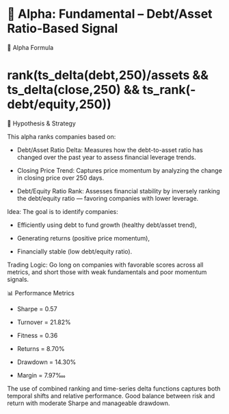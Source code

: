# 📌 Alpha: Fundamental – Debt/Asset Ratio-Based Signal

🧮 Alpha Formula

# rank(ts_delta(debt,250)/assets && ts_delta(close,250) && ts_rank(-debt/equity,250))

🧠 Hypothesis & Strategy

This alpha ranks companies based on:

- Debt/Asset Ratio Delta: Measures how the debt-to-asset ratio has changed over the past year to assess financial leverage trends.

- Closing Price Trend: Captures price momentum by analyzing the change in closing price over 250 days.

- Debt/Equity Ratio Rank: Assesses financial stability by inversely ranking the debt/equity ratio — favoring companies with lower leverage.

Idea:
The goal is to identify companies:

- Efficiently using debt to fund growth (healthy debt/asset trend),

- Generating returns (positive price momentum),

- Financially stable (low debt/equity ratio).

Trading Logic:
Go long on companies with favorable scores across all metrics, and short those with weak fundamentals and poor momentum signals.

📊 Performance Metrics

- Sharpe = 0.57

- Turnover = 21.82%

- Fitness = 0.36

- Returns = 8.70%

- Drawdown = 14.30%

- Margin = 7.97‱

The use of combined ranking and time-series delta functions captures both temporal shifts and relative performance. Good balance between risk and return with moderate Sharpe and manageable drawdown.


